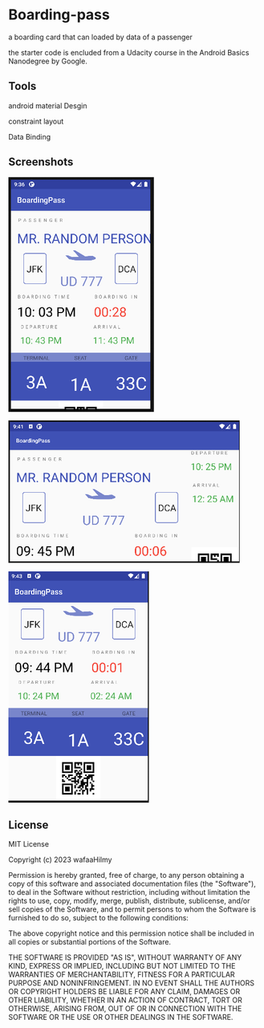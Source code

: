 # Boarding-pass
a boarding card  that can loaded by data of a passenger 

the starter code is encluded from  a Udacity course in the Android Basics Nanodegree by Google.

Tools
---------
android material Desgin

constraint layout

Data Binding 

Screenshots
-----------
![Screenshot1](travel-pass/Screenshot_1.png) 

![Screenshot1](travel-pass/Screenshot_2.png) 

![Screenshot1](travel-pass/Screenshot_3.png) 

License
-------

MIT License

Copyright (c) 2023 wafaaHilmy

Permission is hereby granted, free of charge, to any person obtaining a copy
of this software and associated documentation files (the "Software"), to deal
in the Software without restriction, including without limitation the rights
to use, copy, modify, merge, publish, distribute, sublicense, and/or sell
copies of the Software, and to permit persons to whom the Software is
furnished to do so, subject to the following conditions:

The above copyright notice and this permission notice shall be included in all
copies or substantial portions of the Software.

THE SOFTWARE IS PROVIDED "AS IS", WITHOUT WARRANTY OF ANY KIND, EXPRESS OR
IMPLIED, INCLUDING BUT NOT LIMITED TO THE WARRANTIES OF MERCHANTABILITY,
FITNESS FOR A PARTICULAR PURPOSE AND NONINFRINGEMENT. IN NO EVENT SHALL THE
AUTHORS OR COPYRIGHT HOLDERS BE LIABLE FOR ANY CLAIM, DAMAGES OR OTHER
LIABILITY, WHETHER IN AN ACTION OF CONTRACT, TORT OR OTHERWISE, ARISING FROM,
OUT OF OR IN CONNECTION WITH THE SOFTWARE OR THE USE OR OTHER DEALINGS IN THE
SOFTWARE.

